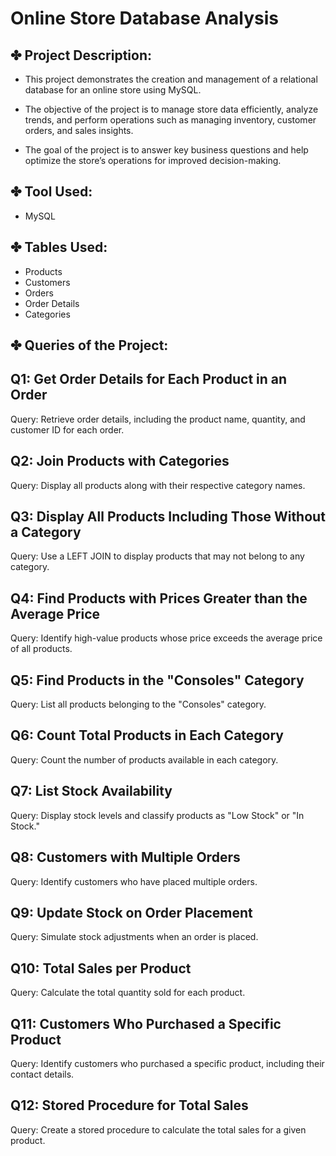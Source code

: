 # Online Store Database Analysis

## ✤ Project Description:

- This project demonstrates the creation and management of a relational database for an online store using MySQL.

- The objective of the project is to manage store data efficiently, analyze trends, and perform operations such as managing inventory, customer orders, and sales insights.

- The goal of the project is to answer key business questions and help optimize the store’s operations for improved decision-making.

## ✤ Tool Used:

- MySQL

## ✤ Tables Used:
- Products
- Customers
- Orders
- Order Details
- Categories

## ✤ Queries of the Project:

## Q1: Get Order Details for Each Product in an Order  
Query: Retrieve order details, including the product name, quantity, and customer ID for each order.

## Q2: Join Products with Categories  
Query: Display all products along with their respective category names.

## Q3: Display All Products Including Those Without a Category  
Query: Use a LEFT JOIN to display products that may not belong to any category.

## Q4: Find Products with Prices Greater than the Average Price  
Query: Identify high-value products whose price exceeds the average price of all products.

## Q5: Find Products in the "Consoles" Category  
Query: List all products belonging to the "Consoles" category.

## Q6: Count Total Products in Each Category  
Query: Count the number of products available in each category.

## Q7: List Stock Availability  
Query: Display stock levels and classify products as "Low Stock" or "In Stock."

## Q8: Customers with Multiple Orders  
Query: Identify customers who have placed multiple orders.

## Q9: Update Stock on Order Placement  
Query: Simulate stock adjustments when an order is placed.

## Q10: Total Sales per Product  
Query: Calculate the total quantity sold for each product.

## Q11: Customers Who Purchased a Specific Product  
Query: Identify customers who purchased a specific product, including their contact details.

## Q12: Stored Procedure for Total Sales  
Query: Create a stored procedure to calculate the total sales for a given product.


